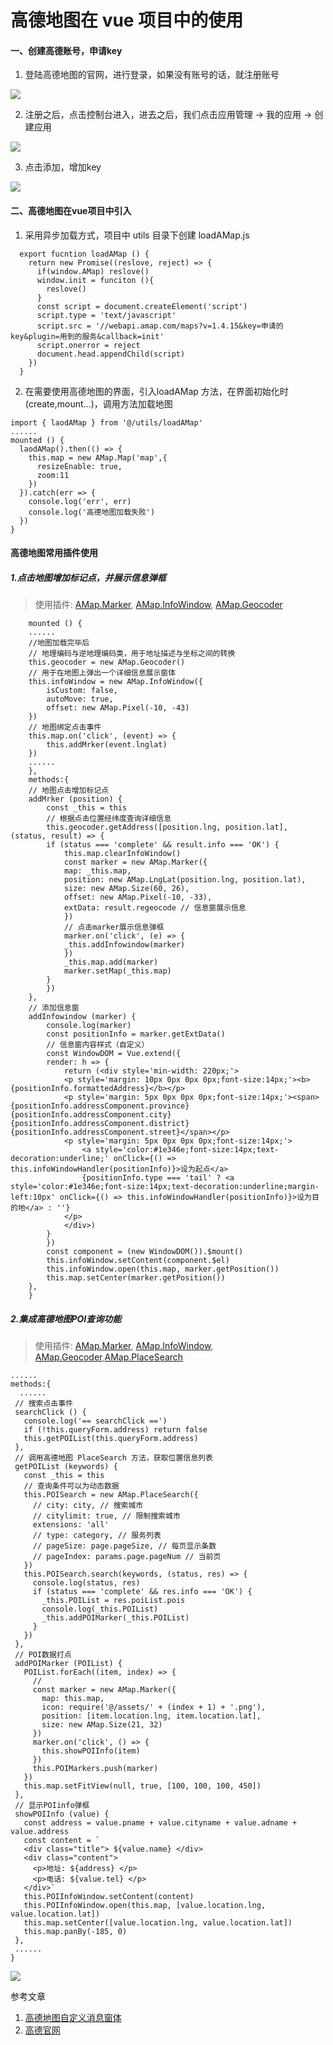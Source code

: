 # 高德地图在 vue 项目中的使用

#### 一、创建高德账号，申请key  
1. 登陆高德地图的官网，进行登录，如果没有账号的话，就注册账号  
<img src="https://persongitbook.oss-cn-beijing.aliyuncs.com/map_register.png">

2. 注册之后，点击控制台进入，进去之后，我们点击应用管理 -> 我的应用 -> 创建应用
<img src="https://persongitbook.oss-cn-beijing.aliyuncs.com/create_map_app.png" >  

3. 点击添加，增加key
<img src="https://persongitbook.oss-cn-beijing.aliyuncs.com/map_add.png" >

#### 二、高德地图在vue项目中引入
1. 采用异步加载方式，项目中 utils 目录下创建 loadAMap.js
```
  export fucntion loadAMap () {
    return new Promise((reslove, reject) => {
      if(window.AMap) reslove()
      window.init = funciton (){
        reslove()
      }
      const script = document.createElement('script')
      script.type = 'text/javascript'
      script.src = '//webapi.amap.com/maps?v=1.4.15&key=申请的key&plugin=用到的服务&callback=init'
      script.onerror = reject
      document.head.appendChild(script)
    })
  }
```
2. 在需要使用高德地图的界面，引入loadAMap 方法，在界面初始化时(create,mount...)，调用方法加载地图
```
import { laodAMap } from '@/utils/loadAMap'
......
mounted () {
  laodAMap().then(() => {
    this.map = new AMap.Map('map',{
      resizeEnable: true,
      zoom:11
    })
  }).catch(err => {
    console.log('err', err)
    console.log('高德地图加载失败')
  })
}
```

#### 高德地图常用插件使用
##### 1.点击地图增加标记点，并展示信息弹框  

> 使用插件: [AMap.Marker](https://lbs.amap.com/api/javascript-api/reference/overlay#marker), [AMap.InfoWindow](https://lbs.amap.com/api/javascript-api/reference/infowindow#InfoWindow), [AMap.Geocoder](https://lbs.amap.com/api/javascript-api/reference/lnglat-to-address#m_AMap.Geocoder)   
 
```
    mounted () {
    ......
    //地图加载完毕后
    // 地理编码与逆地理编码类，用于地址描述与坐标之间的转换
    this.geocoder = new AMap.Geocoder() 
    // 用于在地图上弹出一个详细信息展示窗体
    this.infoWindow = new AMap.InfoWindow({
        isCustom: false,
        autoMove: true,
        offset: new AMap.Pixel(-10, -43)
    })
    // 地图绑定点击事件
    this.map.on('click', (event) => {
        this.addMrker(event.lnglat)
    })
    ......
    },
    methods:{
    // 地图点击增加标记点
    addMrker (position) {
        const _this = this
        // 根据点击位置经纬度查询详细信息
        this.geocoder.getAddress([position.lng, position.lat], (status, result) => {
        if (status === 'complete' && result.info === 'OK') {
            this.map.clearInfoWindow()
            const marker = new AMap.Marker({
            map: _this.map,
            position: new AMap.LngLat(position.lng, position.lat),
            size: new AMap.Size(60, 26),
            offset: new AMap.Pixel(-10, -33),
            extData: result.regeocode // 信息窗展示信息
            })
            // 点击marker展示信息弹框
            marker.on('click', (e) => {
            _this.addInfowindow(marker)
            })
            _this.map.add(marker)
            marker.setMap(_this.map)
        }
        })
    },
    // 添加信息窗
    addInfowindow (marker) {
        console.log(marker)
        const positionInfo = marker.getExtData()
        // 信息窗内容样式（自定义）
        const WindowDOM = Vue.extend({
        render: h => {
            return (<div style='min-width: 220px;'>
            <p style='margin: 10px 0px 0px 0px;font-size:14px;'><b>{positionInfo.formattedAddress}</b></p>
            <p style='margin: 5px 0px 0px 0px;font-size:14px;'><span>{positionInfo.addressComponent.province}{positionInfo.addressComponent.city}{positionInfo.addressComponent.district}{positionInfo.addressComponent.street}</span></p>
            <p style='margin: 5px 0px 0px 0px;font-size:14px;'>
                <a style='color:#1e346e;font-size:14px;text-decoration:underline;' onClick={() => this.infoWindowHandler(positionInfo)}>设为起点</a>
                {positionInfo.type === 'tail' ? <a style='color:#1e346e;font-size:14px;text-decoration:underline;margin-left:10px' onClick={() => this.infoWindowHandler(positionInfo)}>设为目的地</a> : ''}
            </p>
            </div>)
        }
        })
        const component = (new WindowDOM()).$mount()
        this.infoWindow.setContent(component.$el)
        this.infoWindow.open(this.map, marker.getPosition())
        this.map.setCenter(marker.getPosition())
    },
    }
```

##### 2.集成高德地图POI查询功能
 > 使用插件: [AMap.Marker](https://lbs.amap.com/api/javascript-api/reference/overlay#marker), [AMap.InfoWindow](https://lbs.amap.com/api/javascript-api/reference/infowindow#InfoWindow), [AMap.Geocoder](https://lbs.amap.com/api/javascript-api/reference/lnglat-to-address#m_AMap.Geocoder),[AMap.PlaceSearch](https://lbs.amap.com/api/javascript-api/reference/search#m_AMap.PlaceSearch)

 ```
 ......
 methods:{
   ......
  // 搜索点击事件
  searchClick () {
    console.log('== searchClick ==')
    if (!this.queryForm.address) return false
    this.getPOIList(this.queryForm.address)
  },
  // 调用高德地图 PlaceSearch 方法，获取位置信息列表
  getPOIList (keywords) {
    const _this = this
    // 查询条件可以为动态数据
    this.POISearch = new AMap.PlaceSearch({
      // city: city, // 搜索城市
      // citylimit: true, // 限制搜索城市
      extensions: 'all'
      // type: category, // 服务列表
      // pageSize: page.pageSize, // 每页显示条数
      // pageIndex: params.page.pageNum // 当前页
    })
    this.POISearch.search(keywords, (status, res) => {
      console.log(status, res)
      if (status === 'complete' && res.info === 'OK') {
        _this.POIList = res.poiList.pois
        console.log(_this.POIList)
        _this.addPOIMarker(_this.POIList)
      }
    })
  },
  // POI数据打点
  addPOIMarker (POIList) {
    POIList.forEach((item, index) => {
      // 
      const marker = new AMap.Marker({
        map: this.map,
        icon: require('@/assets/' + (index + 1) + '.png'),
        position: [item.location.lng, item.location.lat],
        size: new AMap.Size(21, 32)
      })
      marker.on('click', () => {
        this.showPOIInfo(item)
      })
      this.POIMarkers.push(marker)
    })
    this.map.setFitView(null, true, [100, 100, 100, 450])
  },
  // 显示POIinfo弹框
  showPOIInfo (value) {
    const address = value.pname + value.cityname + value.adname + value.address
    const content = `
    <div class="title"> ${value.name} </div>
    <div class="content">
      <p>地址: ${address} </p>
      <p>电话: ${value.tel} </p>
    </div>`
    this.POIInfoWindow.setContent(content)
    this.POIInfoWindow.open(this.map, [value.location.lng, value.location.lat])
    this.map.setCenter([value.location.lng, value.location.lat])
    this.map.panBy(-185, 0)
  },
  ......
 }
 ```
 <img src="https://persongitbook.oss-cn-beijing.aliyuncs.com/poi_search.png">

参考文章
1. [高德地图自定义消息窗体](https://blog.csdn.net/as849167276/article/details/108708746)
2. [高德官网](https://lbs.amap.com/api/javascript-api/summary)